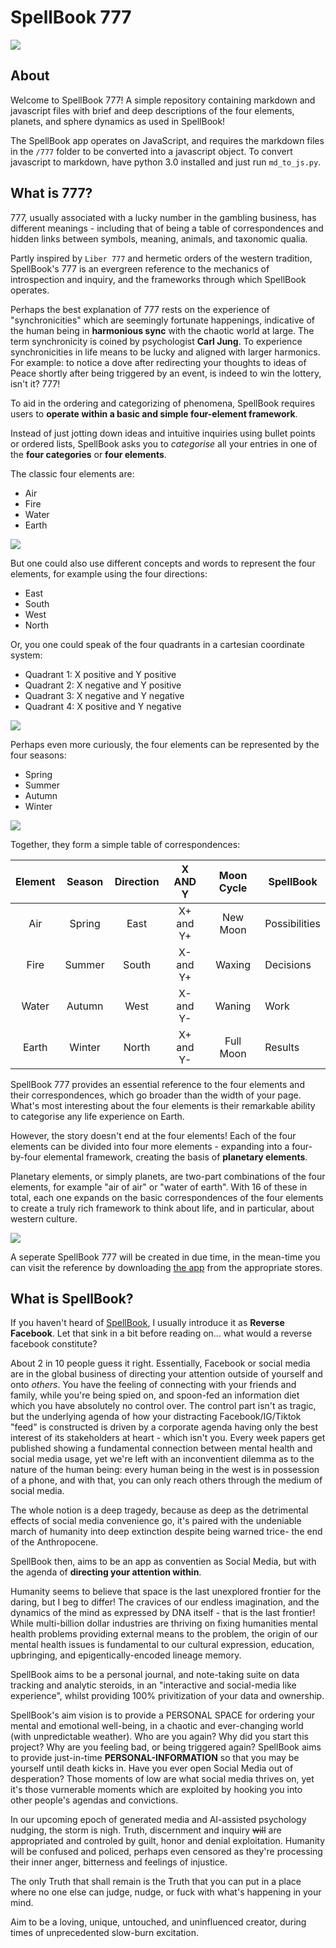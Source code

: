 # SpellBook 777

![](media/readme/icon_512.png)

## About

Welcome to SpellBook 777! A simple repository containing markdown and javascript files with brief and deep descriptions of the four elements, planets, and sphere dynamics as used in SpellBook!

The SpellBook app operates on JavaScript, and requires the markdown files in the `/777` folder to be converted into a javascript object. To convert javascript to markdown, have python 3.0 installed and just run `md_to_js.py`.

## What is 777?

777, usually associated with a lucky number in the gambling business, has different meanings - including that of being a table of correspondences and hidden links between symbols, meaning, animals, and taxonomic qualia.

Partly inspired by `Liber 777` and hermetic orders of the western tradition, SpellBook's 777 is an evergreen reference to the mechanics of introspection and inquiry, and the frameworks through which SpellBook operates.

Perhaps the best explanation of 777 rests on the experience of "synchronicities" which are seemingly fortunate happenings, indicative of the human being in **harmonious sync** with the chaotic world at large. The term synchronicity is coined by psychologist **Carl Jung**. To experience synchronicities in life means to be lucky and aligned with larger harmonics. For example: to notice a dove after redirecting your thoughts to ideas of Peace shortly after being triggered by an event, is indeed to win the lottery, isn't it? 777!

To aid in the ordering and categorizing of phenomena, SpellBook requires users to **operate within a basic and simple four-element framework**.

Instead of just jotting down ideas and intuitive inquiries using bullet points or ordered lists, SpellBook asks you to *categorise* all your entries in one of the **four categories** or **four elements**.

The classic four elements are:
- Air
- Fire
- Water
- Earth

![](media/readme/Four_elements_in_Alchemy.jpg)

But one could also use different concepts and words to represent the four elements, for example using the four directions:
- East
- South
- West
- North

Or, you one could speak of the four quadrants in a cartesian coordinate system:
- Quadrant 1: X positive and Y positive
- Quadrant 2: X negative and Y positive
- Quadrant 3: X negative and Y negative
- Quadrant 4: X positive and Y negative

![](media/readme/cartesian.png)

Perhaps even more curiously, the four elements can be represented by the four seasons:
- Spring
- Summer
- Autumn
- Winter

![](media/readme/seasons.webp)

Together, they form a simple table of correspondences:

| Element | Season | Direction |  X AND Y  | Moon Cycle | SpellBook     |
|:-------:|:------:|:---------:|:---------:|:----------:|---------------|
|     Air | Spring | East      | X+ and Y+ | New Moon   | Possibilities |
|    Fire | Summer | South     | X- and Y+ | Waxing     | Decisions     |
|   Water | Autumn | West      | X- and Y- | Waning     | Work          |
|   Earth | Winter | North     | X+ and Y- | Full Moon  | Results       |

SpellBook 777 provides an essential reference to the four elements and their correspondences, which go broader than the width of your page. What's most interesting about the four elements is their remarkable ability to categorise any life experience on Earth.

However, the story doesn't end at the four elements! Each of the four elements can be divided into four more elements - expanding into a four-by-four elemental framework, creating the basis of **planetary elements**.

Planetary elements, or simply planets, are two-part combinations of the four elements, for example "air of air" or "water of earth". With 16 of these in total, each one expands on the basic correspondences of the four elements to create a truly rich framework to think about life, and in particular, about western culture.

![]("media/readme/tree_of_life.png")

A seperate SpellBook 777 will be created in due time, in the mean-time you can visit the reference by downloading [the app](https://thespellbook.app) from the appropriate stores.

## What is SpellBook?

If you haven't heard of [SpellBook](https://thespellbook.app), I usually introduce it as **Reverse Facebook**. Let that sink in a bit before reading on... what would a reverse facebook constitute?

About 2 in 10 people guess it right. Essentially, Facebook or social media are in the global business of directing your attention outside of yourself and onto *others*. You have the feeling of connecting with your friends and family, while you're being spied on, and spoon-fed an information diet which you have absolutely no control over. The control part isn't as tragic, but the underlying agenda of how your distracting Facebook/IG/Tiktok "feed" is constructed is driven by a corporate agenda having only the best interest of its stakeholders at heart - which isn't you. Every week papers get published showing a fundamental connection between mental health and social media usage, yet we're left with an inconventient dilemma as to the nature of the human being: every human being in the west is in possession of a phone, and with that, you can only reach others through the medium of social media.

The whole notion is a deep tragedy, because as deep as the detrimental effects of  social media convenience go, it's paired with the undeniable march of humanity into deep extinction despite being warned trice- the end of the Anthropocene.

SpellBook then, aims to be an app as conventien as Social Media, but with the agenda of **directing your attention within**.

Humanity seems to believe that space is the last unexplored frontier for the daring, but I beg to differ! The cravices of our endless imagination, and the dynamics of the mind as expressed by DNA itself - that is the last frontier! While multi-billion dollar industries are thriving on fixing humanities mental health problems providing external means to the problem, the origin of our mental health issues is fundamental to our cultural expression, education, upbringing, and epigentically-encoded lineage memory.

SpellBook aims to be a personal journal, and note-taking suite on data tracking and analytic steroids, in an "interactive and social-media like experience", whilst providing 100% privitization of your data and ownership.

SpellBook's aim vision is to provide a PERSONAL SPACE for ordering your mental and emotional well-being, in a chaotic and ever-changing world (with unpredictable weather). Who are you again? Why did you start this project? Why are you feeling bad, or being triggered again? SpellBook aims to provide just-in-time **PERSONAL-INFORMATION** so that you may be yourself until death kicks in. Have you ever open Social Media out of desperation? Those moments of low are what social media thrives on, yet it's those vurnerable moments which are exploited by hooking you into other people's agendas and convictions.

In our upcoming epoch of generated media and AI-assisted psychology nudging, the storm is nigh. Truth, discernment and inquiry ~~will~~ are appropriated and controled by guilt, honor and denial exploitation. Humanity will be confused and policed, perhaps even censored as they're processing their inner anger, bitterness and feelings of injustice.

The only Truth that shall remain is the Truth that you can put in a place where no one else can judge, nudge, or fuck with what's happening in your mind.

Aim to be a loving, unique, untouched, and uninfluenced creator, during times of unprecedented slow-burn excitation.
